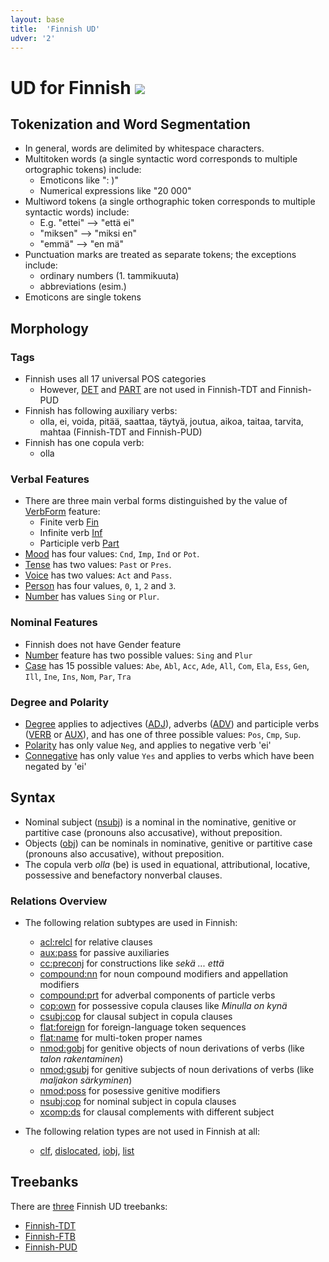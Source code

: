 ```yaml
---
layout: base
title:  'Finnish UD'
udver: '2'
---
```


# UD for Finnish <span class="flagspan"><img class="flag" src="../../flags/svg/FI.svg" /></span>

## Tokenization and Word Segmentation

* In general, words are delimited by whitespace characters.
* Multitoken words (a single syntactic word corresponds to multiple ortographic tokens) include:
     - Emoticons like ": )"
     - Numerical expressions like "20 000"
* Multiword tokens (a single orthographic token corresponds to multiple syntactic words) include:
     - E.g. "ettei" --> "että ei"
     - "miksen" --> "miksi en"
     - "emmä" --> "en mä"
* Punctuation marks are treated as separate tokens; the exceptions include:
     - ordinary numbers (1. tammikuuta)
     - abbreviations (esim.)
* Emoticons are single tokens

## Morphology

### Tags

* Finnish uses all 17 universal POS categories
     - However, [DET]() and [PART]() are not used in Finnish-TDT and Finnish-PUD
* Finnish has following auxiliary verbs:
     - olla, ei, voida, pitää, saattaa, täytyä, joutua, aikoa, taitaa, tarvita, mahtaa (Finnish-TDT and Finnish-PUD)
* Finnish has one copula verb:
     - olla

### Verbal Features

* There are three main verbal forms distinguished by the value of [VerbForm]() feature:
     - Finite verb [Fin]()
     - Infinite verb [Inf]()
     - Participle verb [Part]()
* [Mood]() has four values: `Cnd`, `Imp`, `Ind` or `Pot`.
* [Tense]() has two values: `Past` or `Pres`.
* [Voice]() has two values: `Act` and `Pass`.
* [Person]() has four values, `0`, `1`, `2` and `3`.
* [Number]() has values `Sing` or `Plur`.

### Nominal Features

* Finnish does not have Gender feature
* [Number]() feature has two possible values: `Sing` and `Plur`
* [Case]() has 15 possible values: `Abe`, `Abl`, `Acc`, `Ade`, `All`, `Com`, `Ela`, `Ess`, `Gen`, `Ill`, `Ine`, `Ins`, `Nom`, `Par`, `Tra`

### Degree and Polarity

* [Degree]() applies to adjectives ([ADJ]()), adverbs ([ADV]()) and participle verbs ([VERB]() or [AUX]()), and has one of three possible values: `Pos`, `Cmp`, `Sup`.
* [Polarity]() has only value `Neg`, and applies to negative verb 'ei'
* [Connegative]() has only value `Yes` and applies to verbs which have been negated by 'ei'

## Syntax

* Nominal subject ([nsubj]()) is a nominal in the nominative, genitive or partitive case (pronouns also accusative), without preposition.
* Objects ([obj]()) can be nominals in nominative, genitive or partitive case (pronouns also accusative), without preposition.
* The copula verb _olla_ (be) is used in equational, attributional, locative, possessive and benefactory nonverbal clauses.

### Relations Overview

* The following relation subtypes are used in Finnish:
  - [acl:relcl]() for relative clauses
  - [aux:pass]() for passive auxiliaries
  - [cc:preconj]() for constructions like _sekä ... että_
  - [compound:nn]() for noun compound modifiers and appellation modifiers
  - [compound:prt]() for adverbal components of particle verbs
  - [cop:own]() for possessive copula clauses like _Minulla on kynä_
  - [csubj:cop]() for clausal subject in copula clauses
  - [flat:foreign]() for foreign-language token sequences
  - [flat:name]() for multi-token proper names
  - [nmod:gobj]() for genitive objects of noun derivations of verbs (like _talon rakentaminen_)
  - [nmod:gsubj]() for genitive subjects of noun derivations of verbs (like _maljakon särkyminen_)
  - [nmod:poss]() for posessive genitive modifiers
  - [nsubj:cop]() for nominal subject in copula clauses
  - [xcomp:ds]() for clausal complements with different subject

* The following relation types are not used in Finnish at all:
  - [clf](), [dislocated](), [iobj](), [list]()

## Treebanks

There are [three](../treebanks/fi-comparison.html) Finnish UD treebanks:

  * [Finnish-TDT](http://universaldependencies.org/treebanks/fi_tdt/index.html)
  * [Finnish-FTB](http://universaldependencies.org/treebanks/fi_ftb/index.html)
  * [Finnish-PUD](http://universaldependencies.org/treebanks/fi_pud/index.html)
